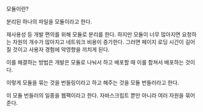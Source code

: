 모듈이란?

분리된 하나의 파일을 모듈이라고 한다.

재사용성 등 개발 편의를 위해 모듈로 분리를 한다.
하지만 모듈이 너무 많아지면 요청하는 자원의 개수가 많아지고 네트워크 비용이 증가한다.
그러면 페이지 로딩 시간이 길어질 것이고 사용자 경험에 악영향을 끼치게 된다.

이를 해결하는 방법은 개발은 모듈로 나눠서 하고 배포할 때 이를 합쳐서 배포하는 것이다.

이렇게 모듈을 묶는 것을 번들링이라고 하고 해주는 것을 모듈 번들러라고 한다.

이 모듈 번들러의 일종을 웹팩이라고 한다. 자바스크립트 뿐만 아니라 여러 자원을 묶어준다.
